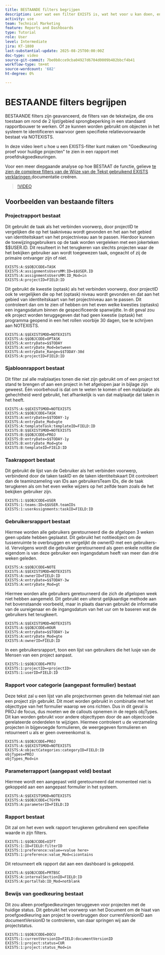 ```yaml
---
title: BESTAANDE filters begrijpen
description: Leer wat een filter EXISTS is, wat het voor u kan doen, en hoe u één van kras kunt bouwen. Zie ook veel nuttige voorbeelden van EXISTS-filters.
activity: use
team: Technical Marketing
feature: Reports and Dashboards
type: Tutorial
role: User
level: Intermediate
jira: KT-1880
last-substantial-update: 2025-08-25T00:00:00Z
doc-type: video
source-git-commit: 7be0b8cce9cba04927d6704d0009b482bbcf4b41
workflow-type: tm+mt
source-wordcount: '682'
ht-degree: 0%

---
```


# BESTAANDE filters begrijpen

BESTAANDE filters zijn geavanceerd, de filters van de tekstwijze, die ons toestaan om rond de 2 lijst/gebied sprongbeperking in een standaard rapportbouwer te werken. Of ze kunnen worden gebruikt om objecten in het systeem te identificeren waarvoor geen specifieke relatievoorwaarde bestaat via NOTEXISTS.

In deze video leert u hoe u een EXISTS-filter kunt maken om &quot;Goedkeuring proef voor huidige projecten&quot; te zien in een rapport met proefdrukgoedkeuringen.

Voor een meer diepgaande analyse op hoe BESTAAT de functie, gelieve [ te zien de complexe filters van de Wijze van de Tekst gebruikend EXISTS verklaringen ](https://experienceleague.adobe.com/nl/docs/workfront/using/reporting/reports/text-mode/create-complex-text-mode-filters-using-exists-statements) documentatie creëren.

>[!VIDEO](https://video.tv.adobe.com/v/3471209/?quality=12&learn=on&enablevpops&captions=dut)

## Voorbeelden van bestaande filters

### Projectrapport bestaat

Dit gebruikt de taak als het verbinden voorwerp, door projectID te vergelijken die op het taakniveau wordt gevonden en het aan het gebied van identiteitskaart van het projectniveau aan te passen. Hierdoor kunnen de toewijzingsgebruikers op de taak worden vergeleken met een jokerteken $$USER.ID. Dit resulteert in het terugkeren van slechts projecten waar de het bekijken gebruiker aan wordt toegewezen
taak, ongeacht of zij de primaire ontvanger zijn of niet.

```
EXISTS:A:$$OBJCODE=TASK
EXISTS:A:assignmentsUsersMM:ID=$$USER.ID
EXISTS:A:assignmentsUsersMM:ID_Mod=in
EXISTS:A:projectID=FIELD:ID
```


Dit gebruikt de kwestie (optask) als het verbinden voorwerp, door projectID ook te vergelijken die op het (optask) niveau wordt gevonden en dat aan het gebied van identiteitskaart van het projectniveau aan te passen. Dit controleert dan om te zien of hebben om het even welke kwesties (optasks) een ingangsdatum binnen de gespecificeerde spanwijdte. In dit geval zou elk project worden teruggegeven dat
had geen kwestie (optask) het programma geopend in een het rollen voorbije 30 dagen, toe te schrijven aan NOTEXISTS.

```
EXISTS:A:$$EXISTSMOD=NOTEXISTS
EXISTS:A:$$OBJCODE=OPTASK
EXISTS:A:entryDate=$$TODAY
EXISTS:A:entryDate_Mod=between
EXISTS:A:entryDate_Range=$$TODAY-30d
EXISTS:A:projectID=FIELD:ID
```

### Sjabloonrapport bestaat

Dit filter zal alle malplaatjes tonen die niet zijn gebruikt om of een project tot stand te brengen of aan een project in het afgelopen jaar in bijlage zijn geweest. Één voorbehoud is dat om te weten te komen of een malplaatje als gehechtheid werd gebruikt, het afhankelijk is van dat malplaatje dat taken in het heeft.

```
EXISTS:A:$$EXISTSMOD=NOTEXISTS
EXISTS:A:$$OBJCODE=TASK
EXISTS:A:entryDate=$$TODAY-1y
EXISTS:A:entryDate_Mod=gte
EXISTS:A:templateTask:templateID=FIELD:ID
EXISTS:B:$$EXISTSMOD=NOTEXISTS
EXISTS:B:$$OBJCODE=PROJ
EXISTS:B:entryDate=$$TODAY-1y
EXISTS:B:entryDate_Mod=gte
EXISTS:B:templateID=FIELD:ID
```

### Taakrapport bestaat

Dit gebruikt de lijst van de Gebruiker als het verbinden voorwerp, verbindend door de taken taskID en de taken identiteitskaart Dit controleert dan de teaminzameling van IDs aan gebruikersTeam IDs, die de taak terugkeren als om het even welke wijzers op het zelfde team zoals de het bekijken gebruiker zijn.

```
EXISTS:1:$$OBJCODE=USER
EXISTS:1:teams:ID=$$USER.teamIDs
EXISTS:1:userAssignments:taskID=FIELD:ID
```

### Gebruikersrapport bestaat

Hiermee worden alle gebruikers geretourneerd die de afgelopen 3 weken geen update hebben geplaatst. Dit gebruikt het notitieobject om de tussenruimte te overbruggen en vergelijkt de ownerID met een gebruikers-id. Vervolgens wordt die gebruiker geretourneerd als geen enkele notitie die eigendom is van deze gebruiker een ingangsdatum heeft van meer dan drie weken geleden.

```
EXISTS:A:$$OBJCODE=NOTE
EXISTS:A:$$EXISTSMOD=NOTEXISTS
EXISTS:A:ownerID=FIELD:ID
EXISTS:A:entryDate=$$TODAY-3w
EXISTS:A:entryDate_Mod=gt
```

Hiermee worden alle gebruikers geretourneerd die zich de afgelopen week niet hebben aangemeld. Dit gebruikt een uiterst gelijkaardige methode aan het bovenstaande voorbeeld, maar in plaats daarvan gebruikt de informatie van de uureigenaar en de ingangsdatum van het uur om te baseren wat de gebruikers het terugkeert.

```
EXISTS:A:$$EXISTSMOD=NOTEXISTS
EXISTS:A:$$OBJCODE=HOUR
EXISTS:A:entryDate=$$TODAY-1w
EXISTS:A:entryDate_Mod=gte
EXISTS:A:ownerID=FIELD:ID
```

In een gebruikersrapport, toon een lijst van gebruikers die het lusje van de Mensen van een project aanpast.

```
EXISTS:1:$$OBJCODE=PRTU
EXISTS:1:projectID=<projectID>
EXISTS:1:userID=FIELD:ID
```

### Rapport voor categorie (aangepast formulier) bestaat

Deze tekst zal u een lijst van alle projectvormen geven die helemaal niet aan een project zijn gebruikt. Dit moet worden gebruikt in combinatie met het objecttype van het formulier waarop we ons richten. Dus in dit geval is PROJ de focus, dus moeten we de callouts opnemen in de regels objTypes. Dit kan worden gebruikt
voor andere objecttypen door de aan objectcode gerelateerde onderdelen te wijzigen. Hiermee controleert u de verzameling projecten in bijgevoegde formulieren, de weergegeven formulieren en retourneert u als er geen overeenkomst is.

```
EXISTS:A:$$OBJCODE=PROJ
EXISTS:A:$$EXISTSMOD=NOTEXISTS
EXISTS:A:objectCategories:categoryID=FIELD:ID
objTypes=PROJ
objTypes_Mod=in
```

### Parameterrapport (aangepast veld) bestaat

Hiermee wordt een aangepast veld geretourneerd dat momenteel niet is gekoppeld aan een aangepast formulier in het systeem.

```
EXISTS:A:$$EXISTSMOD=NOTEXISTS
EXISTS:A:$$OBJCODE=CTGYPA
EXISTS:A:parameterID=FIELD:ID
```

### Rapport bestaat

Dit zal om het even welk rapport terugkeren gebruikend een specifieke waarde in zijn filters.

```
EXISTS:1:$$OBJCODE=UIFT
EXISTS:1:ID=FIELD:filterID
EXISTS:1:preference:value=<value here>
EXISTS:1:preference:value_Mod=cicontains
```

Dit retourneert elk rapport dat aan een dashboard is gekoppeld.

```
EXISTS:A:$$OBJCODE=PRTBSC
EXISTS:A:internalSectionID=FIELD:ID
EXISTS:A:portalTab:ID_Mod=notblank
```

### Bewijs van goedkeuring bestaat

Dit zou alleen proefgoedkeuringen teruggeven voor projecten met de huidige status. Dit gebruikt het voorwerp van het Document om de hiaat van proefgoedkeuring aan project te overbruggen door currentVersionID aan documentVersionID te controleren, van daar springen wij aan de projectstatus.

```
EXISTS:1:$$OBJCODE=DOCU
EXISTS:1:currentVersionID=FIELD:documentVersionID
EXISTS:1:project:status=CUR
EXISTS:1:project:status_Mod=in
```

